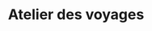 ---
title: "Atelier des voyages"
url: /thouare-sur-loire/atelier-des-voyages/
shop: agence de voyage
---